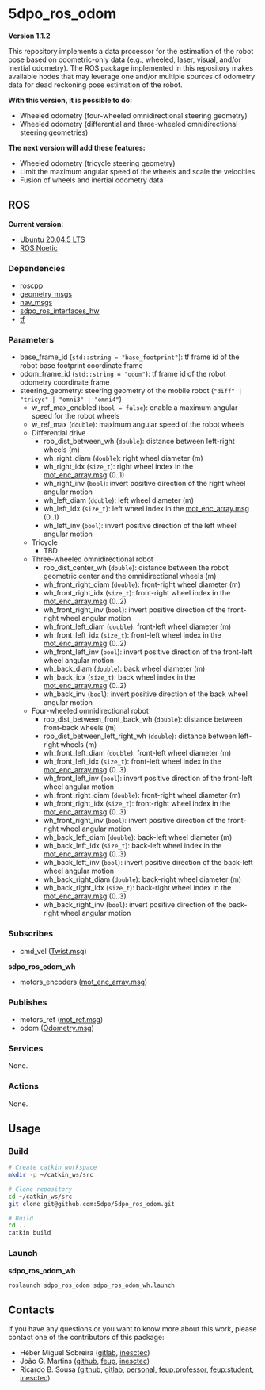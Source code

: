 # 5dpo_ros_odom

**Version 1.1.2**

This repository implements a data processor for the estimation of the robot pose
based on odometric-only data (e.g., wheeled, laser, visual, and/or inertial
odometry). The ROS package implemented in this repository makes available nodes
that may leverage one and/or multiple sources of odometry data for dead
reckoning pose estimation of the robot.

**With this version, it is possible to do:**

- Wheeled odometry (four-wheeled omnidirectional steering geometry)
- Wheeled odometry (differential and three-wheeled omnidirectional steering
  geometries)

**The next version will add these features:**

- Wheeled odometry (tricycle steering geometry)
- Limit the maximum angular speed of the wheels and scale the velocities
- Fusion of wheels and inertial odometry data

## ROS

**Current version:**

- [Ubuntu 20.04.5 LTS](https://releases.ubuntu.com/focal/)
- [ROS Noetic](https://wiki.ros.org/noetic)

### Dependencies

- [roscpp](https://wiki.ros.org/roscpp)
- [geometry_msgs](https://wiki.ros.org/geometry_msgs)
- [nav_msgs](https://wiki.ros.org/nav_msgs)
- [sdpo_ros_interfaces_hw](https://github.com/5dpo/5dpo_ros_interfaces)
- [tf](https://wiki.ros.org/tf)

### Parameters

- base_frame_id (`std::string = "base_footprint"`): tf frame id of the robot
  base footprint coordinate frame
- odom_frame_id (`std::string = "odom"`): tf frame id of the robot odometry
  coordinate frame
- steering_geometry: steering geometry of the mobile robot
  (`"diff" | "tricyc" | "omni3" | "omni4"`)
  - w_ref_max_enabled (`bool = false`): enable a maximum angular speed for the
    robot wheels
  - w_ref_max (`double`): maximum angular speed of the robot wheels
  - Differential drive
    - rob_dist_between_wh (`double`): distance between left-right wheels (m)
    - wh_right_diam (`double`): right wheel diameter (m)
    - wh_right_idx (`size_t`): right wheel index in the
      [mot_enc_array.msg](https://github.com/5dpo/5dpo_ros_interfaces/blob/main/5dpo_ros_interfaces_hw/msg/mot_enc_array.msg)
      (0..1)
    - wh_right_inv (`bool`): invert positive direction of the right
      wheel angular motion
    - wh_left_diam (`double`): left wheel diameter (m)
    - wh_left_idx (`size_t`): left wheel index in the
      [mot_enc_array.msg](https://github.com/5dpo/5dpo_ros_interfaces/blob/main/5dpo_ros_interfaces_hw/msg/mot_enc_array.msg)
      (0..1)
    - wh_left_inv (`bool`): invert positive direction of the left
      wheel angular motion
  - Tricycle
    - TBD 
  - Three-wheeled omnidirectional robot
    - rob_dist_center_wh (`double`): distance between the robot geometric center
      and the omnidirectional wheels (m)
    - wh_front_right_diam (`double`): front-right wheel diameter (m)
    - wh_front_right_idx (`size_t`): front-right wheel index in the
      [mot_enc_array.msg](https://github.com/5dpo/5dpo_ros_interfaces/blob/main/5dpo_ros_interfaces_hw/msg/mot_enc_array.msg)
      (0..2)
    - wh_front_right_inv (`bool`): invert positive direction of the front-right
      wheel angular motion
    - wh_front_left_diam (`double`): front-left wheel diameter (m)
    - wh_front_left_idx (`size_t`): front-left wheel index in the
      [mot_enc_array.msg](https://github.com/5dpo/5dpo_ros_interfaces/blob/main/5dpo_ros_interfaces_hw/msg/mot_enc_array.msg)
      (0..2)
    - wh_front_left_inv (`bool`): invert positive direction of the front-left
      wheel angular motion
    - wh_back_diam (`double`): back wheel diameter (m)
    - wh_back_idx (`size_t`): back wheel index in the
      [mot_enc_array.msg](https://github.com/5dpo/5dpo_ros_interfaces/blob/main/5dpo_ros_interfaces_hw/msg/mot_enc_array.msg)
      (0..2)
    - wh_back_inv (`bool`): invert positive direction of the back
      wheel angular motion
  - Four-wheeled omnidirectional robot
    - rob_dist_between_front_back_wh (`double`): distance between front-back
      wheels (m)
    - rob_dist_between_left_right_wh (`double`): distance between left-right
      wheels (m)
    - wh_front_left_diam (`double`): front-left wheel diameter (m)
    - wh_front_left_idx (`size_t`): front-left wheel index in the
      [mot_enc_array.msg](https://github.com/5dpo/5dpo_ros_interfaces/blob/main/5dpo_ros_interfaces_hw/msg/mot_enc_array.msg)
      (0..3)
    - wh_front_left_inv (`bool`): invert positive direction of the front-left
      wheel angular motion
    - wh_front_right_diam (`double`): front-right wheel diameter (m)
    - wh_front_right_idx (`size_t`): front-right wheel index in the
      [mot_enc_array.msg](https://github.com/5dpo/5dpo_ros_interfaces/blob/main/5dpo_ros_interfaces_hw/msg/mot_enc_array.msg)
      (0..3)
    - wh_front_right_inv (`bool`): invert positive direction of the front-right
      wheel angular motion
    - wh_back_left_diam (`double`): back-left wheel diameter (m)
    - wh_back_left_idx (`size_t`): back-left wheel index in the
      [mot_enc_array.msg](https://github.com/5dpo/5dpo_ros_interfaces/blob/main/5dpo_ros_interfaces_hw/msg/mot_enc_array.msg)
      (0..3)
    - wh_back_left_inv (`bool`): invert positive direction of the back-left
      wheel angular motion
    - wh_back_right_diam (`double`): back-right wheel diameter (m)
    - wh_back_right_idx (`size_t`): back-right wheel index in the
      [mot_enc_array.msg](https://github.com/5dpo/5dpo_ros_interfaces/blob/main/5dpo_ros_interfaces_hw/msg/mot_enc_array.msg)
      (0..3)
    - wh_back_right_inv (`bool`): invert positive direction of the back-right
      wheel angular motion

### Subscribes

- cmd_vel
  ([Twist.msg](https://docs.ros.org/en/noetic/api/geometry_msgs/html/msg/Twist.html))

**sdpo_ros_odom_wh**

- motors_encoders
  ([mot_enc_array.msg](https://github.com/5dpo/5dpo_ros_interfaces/blob/main/5dpo_ros_interfaces_hw/msg/mot_enc_array.msg))

### Publishes

- motors_ref
  ([mot_ref.msg](https://github.com/5dpo/5dpo_ros_interfaces/blob/main/5dpo_ros_interfaces_hw/msg/mot_ref.msg))
- odom
  ([Odometry.msg](https://docs.ros.org/en/noetic/api/nav_msgs/html/msg/Odometry.html))

### Services

None.

### Actions

None.

## Usage

### Build

```sh
# Create catkin workspace
mkdir -p ~/catkin_ws/src

# Clone repository
cd ~/catkin_ws/src
git clone git@github.com:5dpo/5dpo_ros_odom.git

# Build
cd ..
catkin build
```

### Launch

**sdpo_ros_odom_wh**

```sh
roslaunch sdpo_ros_odom sdpo_ros_odom_wh.launch
```

## Contacts

If you have any questions or you want to know more about this work, please
contact one of the contributors of this package:

- Héber Miguel Sobreira ([gitlab](https://gitlab.inesctec.pt/heber.m.sobreira),
  [inesctec](mailto:heber.m.sobreira@inesctec.pt))
- João G. Martins ([github](https://github.com/Joao-G-Martins),
  [feup](mailto:up201806222@edu.fe.up.pt),
  [inesctec](mailto:joao.g.martins@inesctec.pt))
- Ricardo B. Sousa ([github](https://github.com/sousarbarb/),
  [gitlab](https://gitlab.com/sousarbarb/),
  [personal](mailto:sousa.ricardob@outlook.com),
  [feup:professor](mailto:rbs@fe.up.pt),
  [feup:student](mailto:up201503004@edu.fe.up.pt),
  [inesctec](mailto:ricardo.b.sousa@inesctec.pt))
